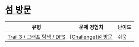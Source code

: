 # [섬 방문](https://https://en.codetree.ai/trails/complete/curated-cards/challenge-dfs-forest)

|유형|문제 경험치|난이도|
|---|---|---|
|[Trail 3 / 그래프 탐색 / DFS](https://https://en.codetree.ai/trail-info/novice-high/)|[[Challenge]섬 방문](https://https://en.codetree.ai/trails/complete/curated-cards/challenge-dfs-forest/)|쉬움|

